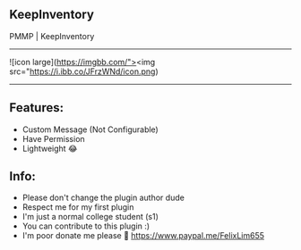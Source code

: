 ## KeepInventory
PMMP | KeepInventory

---

![icon large](https://imgbb.com/"><img src="https://i.ibb.co/JFrzWNd/icon.png)

---

## Features:
- Custom Message (Not Configurable)
- Have Permission
- Lightweight 😂

## Info:
- Please don't change the plugin author dude
- Respect me for my first plugin
- I'm just a normal college student (s1)
- You can contribute to this plugin :)
- I'm poor donate me please 🥺 https://www.paypal.me/FelixLim655
